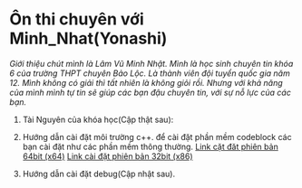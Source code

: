 
# Ôn thi chuyên với Minh_Nhat(Yonashi)
*Giới thiệu chút mình là Lâm Vũ Minh Nhật. Mình là học sinh chuyên tin khóa 6 của trường THPT chuyên Bảo Lộc. Là thành viên đội tuyển quốc gia năm 12. Mình không có giải thì tất nhiên là không giỏi rồi. Nhưng với khả năng của mình mình tự tin sẽ giúp các bạn đậu chuyên tin, với sự nỗ lực của các bạn.*

 1. Tài Nguyên của khóa học(Cập thật sau):
 2. Hướng dẫn cài đặt môi trường c++.
 để cài đặt phần mềm codeblock các bạn cài đặt như các phần mềm thông thường.
 [Link cặt đăt phiên bản 64bit (x64)](https://sourceforge.net/projects/codeblocks/files/Binaries/20.03/Windows/codeblocks-20.03mingw-setup.exe/download)
 [Link cài đặt phiên bản 32bit (x86)](https://sourceforge.net/projects/codeblocks/files/Binaries/20.03/Windows/32bit/codeblocks-20.03mingw-32bit-setup.exe/download)
 
 3. Hướng dẫn cài đặt debug(Cập nhật sau).
